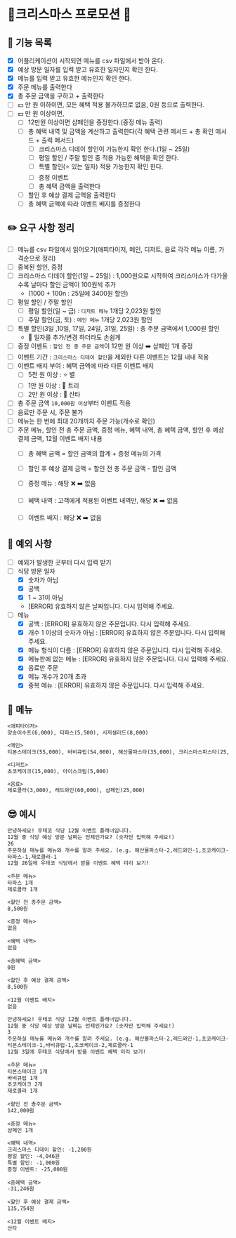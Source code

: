 # 🎄크리스마스 프로모션 🎄
## 📝 기능 목록
- [x] 어플리케이션이 시작되면 메뉴를 csv 파일에서 받아 온다.
- [x] 예상 방문 일자를 입력 받고 유효한 일자인지 확인 한다.
- [x] 메뉴를 입력 받고 유효한 메뉴인지 확인 한다.
- [x] 주문 메뉴를 출력한다
- [x] 총 주문 금액을 구하고 + 출력한다
- [ ] 💵 만 원 이하이면, 모든 혜택 적용 불가하므로 없음, 0원 등으로 출력한다.
- [ ] 💵 만 원 이상이면,
  - [ ] 12만원 이상이면 샴페인을 증정한다.(증정 메뉴 출력)
  - [ ] 총 혜택 내역 및 금액을 계산하고 출력한다(각 혜택 관련 메서드 + 총 확인 메서드 + 출력 메서드)
    - [ ] 크리스마스 디데이 할인이 가능한지 확인 한다.(1일 ~ 25일)
    - [ ] 평일 할인 / 주말 할인 중 적용 가능한 혜택을 확인 한다.
    - [ ] 특별 할인(⭐️ 있는 일자) 적용 가능한지 확인 한다.
    - [ ] 증정 이벤트 
    - [ ] 총 혜택 금액을 출력한다
  - [ ] 할인 후 예상 결제 금액을 출력한다
  - [ ] 총 혜택 금액에 따라 이벤트 배지를 증정한다

## ✏️ 요구 사항 정리
- [ ] 메뉴를 csv 파일에서 읽어오기(애피타이저, 메인, 디저트, 음료 각각 메뉴 이름, 가격순으로 정리)
- [ ] 중복된 할인, 증정
- [ ] 크리스마스 디데이 할인(1일 ~ 25일) : 1,000원으로 시작하여 크리스마스가 다가올수록 날마다 할인 금액이 100원씩 추가
  - (1000 + 100n : 25일에 3400원 할인)
- [ ] 평일 할인 / 주말 할인
  - [ ] 평일 할인(일 ~ 금) : `디저트 메뉴` 1개당 2,023원 할인
  - [ ] 주말 할인(금, 토) : `메인 메뉴` 1개당 2,023원 할인
- [ ] 특별 할인(3일 ,10일, 17일, 24일, 31일, 25일) : 총 주문 금액에서 1,000원 할인
  - 🤔 일자를 추가/변경 하더라도 손쉽게
- [ ] 증정 이벤트 : `할인 전 총 주문 금액`이 12만 원 이상 ➡️ 샴페인 1개 증정
- [ ] 이벤트 기간 : `크리스마스 디데이 할인`을 제외한 다른 이벤트는 12월 내내 적용
- [ ] 이벤트 배지 부여 : 혜택 금액에 따라 다른 이벤트 배지
  - [ ] 5천 원 이상 : ⭐️ 별
  - [ ] 1만 원 이상 : 🎄 트리
  - [ ] 2만 원 이상 : 🤶 산타
- [ ] 총 주문 금액 `10,000원 이상`부터 이벤트 적용
- [ ] 음료만 주문 시, 주문 불가
- [ ] 메뉴는 한 번에 최대 20개까지 주문 가능(개수로 확인)
- [ ] 주문 메뉴, 할인 전 총 주문 금액, 증정 메뉴, 혜택 내역, 총 혜택 금액, 할인 후 예상 결제 금액, 12월 이벤트 배지 내용
  - [ ] 총 혜택 금액 = 할인 금액의 합계 + 증정 메뉴의 가격
  - [ ] 할인 후 예상 결제 금액 = 할인 전 총 주문 금액 - 할인 금액
  - [ ] 증정 메뉴 : 해당 ❌ ➡️ 없음
  - [ ] 혜택 내역 : 고객에게 적용된 이벤트 내역만, 해당 ❌ ➡️ 없음
  - [ ] 이벤트 배지 : 해당 ❌ ➡️ 없음



## 👿 예외 사항
- [ ] 예외가 발생한 곳부터 다시 입력 받기
- [ ] 식당 방문 일자
  - [x] 숫자가 아님
  - [x] 공백
  - [x] 1 ~ 31이 아님
  - [ERROR] 유효하지 않은 날짜입니다. 다시 입력해 주세요.
- [ ] 메뉴
  - [x] 공백 : [ERROR] 유효하지 않은 주문입니다. 다시 입력해 주세요.
  - [x] 개수 1 이상의 숫자가 아님 : [ERROR] 유효하지 않은 주문입니다. 다시 입력해 주세요.
  - [x] 메뉴 형식이 다름 : [ERROR] 유효하지 않은 주문입니다. 다시 입력해 주세요.
  - [x] 메뉴판에 없는 메뉴 : [ERROR] 유효하지 않은 주문입니다. 다시 입력해 주세요.
  - [x] 음료만 주문
  - [x] 메뉴 개수가 20개 초과
  - [x] 중복 메뉴 : [ERROR] 유효하지 않은 주문입니다. 다시 입력해 주세요.

## 🎂 메뉴
~~~markdown
<애피타이저>
양송이수프(6,000), 타파스(5,500), 시저샐러드(8,000)

<메인>
티본스테이크(55,000), 바비큐립(54,000), 해산물파스타(35,000), 크리스마스파스타(25,000)

<디저트>
초코케이크(15,000), 아이스크림(5,000)

<음료>
제로콜라(3,000), 레드와인(60,000), 샴페인(25,000)
~~~

## 😎 예시
~~~markdown
안녕하세요! 우테코 식당 12월 이벤트 플래너입니다.
12월 중 식당 예상 방문 날짜는 언제인가요? (숫자만 입력해 주세요!)
26 
주문하실 메뉴를 메뉴와 개수를 알려 주세요. (e.g. 해산물파스타-2,레드와인-1,초코케이크-1)
타파스-1,제로콜라-1 
12월 26일에 우테코 식당에서 받을 이벤트 혜택 미리 보기!
 
<주문 메뉴>
타파스 1개
제로콜라 1개

<할인 전 총주문 금액>
8,500원
 
<증정 메뉴>
없음
 
<혜택 내역>
없음
 
<총혜택 금액>
0원
 
<할인 후 예상 결제 금액>
8,500원
 
<12월 이벤트 배지>
없음
~~~
~~~markdown
안녕하세요! 우테코 식당 12월 이벤트 플래너입니다.
12월 중 식당 예상 방문 날짜는 언제인가요? (숫자만 입력해 주세요!)
3
주문하실 메뉴를 메뉴와 개수를 알려 주세요. (e.g. 해산물파스타-2,레드와인-1,초코케이크-1)
티본스테이크-1,바비큐립-1,초코케이크-2,제로콜라-1
12월 3일에 우테코 식당에서 받을 이벤트 혜택 미리 보기!
 
<주문 메뉴>
티본스테이크 1개
바비큐립 1개
초코케이크 2개
제로콜라 1개
 
<할인 전 총주문 금액>
142,000원
 
<증정 메뉴>
샴페인 1개
 
<혜택 내역>
크리스마스 디데이 할인: -1,200원
평일 할인: -4,046원
특별 할인: -1,000원
증정 이벤트: -25,000원
 
<총혜택 금액>
-31,246원
 
<할인 후 예상 결제 금액>
135,754원
 
<12월 이벤트 배지>
산타
~~~